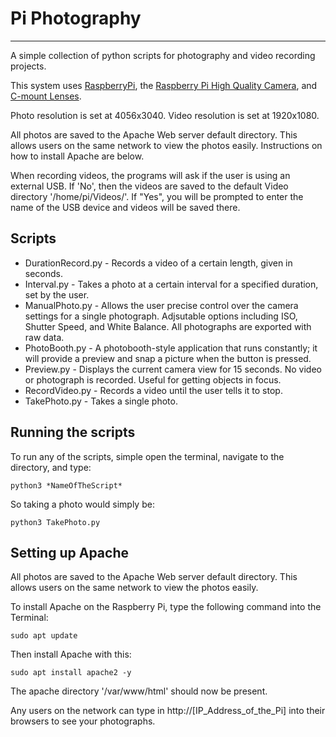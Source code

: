 # Pi Photography 
-------------

A simple collection of python scripts for photography and video recording projects.

This system uses [RaspberryPi](https://www.raspberrypi.org/), the [Raspberry Pi High Quality Camera](https://www.raspberrypi.org/products/raspberry-pi-high-quality-camera/?resellerType=home), and [C-mount Lenses](https://thepihut.com/products/raspberry-pi-high-quality-camera-lens).

Photo resolution is set at 4056x3040.
Video resolution is set at 1920x1080.

All photos are saved to the Apache Web server default directory.  This allows users on the same network to view the photos easily.  Instructions on how to install Apache are below.

When recording videos, the programs will ask if the user is using an external USB.  If 'No', then the videos are saved to the default Video directory '/home/pi/Videos/'.  If "Yes", you will be prompted to enter the name of the USB device and videos will be saved there.


## Scripts
* DurationRecord.py - Records a video of a certain length, given in seconds.
* Interval.py - Takes a photo at a certain interval for a specified duration, set by the user.
* ManualPhoto.py - Allows the user precise control over the camera settings for a single photograph.  Adjsutable options including ISO, Shutter Speed, and White Balance.  All photographs are exported with raw data.
* PhotoBooth.py - A photobooth-style application that runs constantly; it will provide a preview and snap a picture when the button is pressed.
* Preview.py - Displays the current camera view for 15 seconds.  No video or photograph is recorded.  Useful for getting objects in focus.
* RecordVideo.py - Records a video until the user tells it to stop.
* TakePhoto.py - Takes a single photo.


Running the scripts
---------------
To run any of the scripts, simple open the terminal, navigate to the directory, and type:
```
python3 *NameOfTheScript*
```
So taking a photo would simply be:
```
python3 TakePhoto.py
```

Setting up Apache
----------------------
All photos are saved to the Apache Web server default directory.  This allows users on the same network to view the photos easily.

To install Apache on the Raspberry Pi, type the following command into the Terminal:
```
sudo apt update
```

Then install Apache with this:
```
sudo apt install apache2 -y
```

The apache directory '/var/www/html' should now be present.  

Any users on the network can type in  http://[IP_Address_of_the_Pi] into their browsers to see your photographs.




